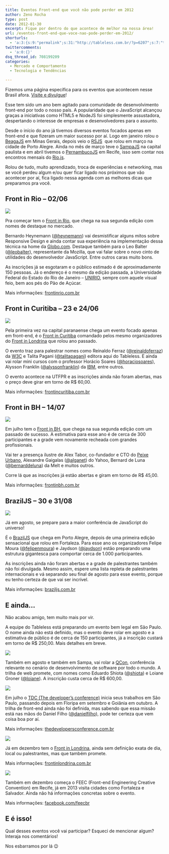 ```yaml
---
title: Eventos Front-end que você não pode perder em 2012
author: Zeno Rocha
type: post
date: 2012-01-30
excerpt: Fique por dentro do que acontece de melhor na nossa área!
url: /eventos-front-end-que-voce-nao-pode-perder-em-2012/
shorturls:
  - 'a:3:{s:9:"permalink";s:31:"http://tableless.com.br/?p=6207";s:7:"tinyurl";s:26:"http://tinyurl.com/6pyep4b";s:4:"isgd";s:19:"http://is.gd/3vzxry";}'
twittercomments:
  - 'a:0:{}'
dsq_thread_id: 708199209
categories:
  - Mercado e Comportamento
  - Tecnologia e Tendências

---
```

Fizemos uma página específica para os eventos que acontecem nesse Brasil afora. [Visite e divulgue][1]!

Esse tem sido um ano bem agitado para comunidade de desenvolvimento front-end por todo o nosso país. A popularidade que o JavaScript alcançou graças a iniciativas como HTML5 e NodeJS foi simplesmente assustadora, despertando o interesse de empresas e desenvolvedores para o assunto.

Desde o início do ano já tivemos diversos eventos focados apenas em front-end e que fizeram um maior sucesso por aí. Logo em janeiro rolou o [BeagaJS][2] em Minas Gerais, depois veio o [RSJS][3]  que rolou em março na cidade de Porto Alegre. Ainda no mês de março teve o [SampaJS][4] na capital paulista e em abril tivemos o [PernambucoJS][5] em Recife, isso sem contar nos encontros mensais do [Rio.js][6].

Rolou de tudo, muito aprendizado, troca de experiências e networking, mas se você perdeu algum e/ou quer ficar ligado nos próximos que vão acontecer por aí, fica ligado nessa agenda com as melhores dicas que preparamos pra você.

## Front in Rio &#8211; 02/06

[![][7]][8]

Pra começar tem o [Front in Rio][8], que chega na sua segunda edição com nomes de destaque no mercado.

Bernardo Heynemann ([@heynemann][9]) vai desmistificar alguns mitos sobre Responsive Design e ainda contar sua experiência na implementação dessa técnica na home da [Globo.com][10]. Destaque também para o Leo Balter ([@leobalter][11]), representante da Mozilla, que vai falar sobre o novo cinto de utilidades do desenvolvedor JavaScript. Entre outros caras muito bons.

As inscrições já se esgotaram e o público estimado é de aproximadamente 150 pessoas. Já o endereço é o mesmo da edição passada, a Universidade Federal do Estado do Rio de Janeiro &#8211; [UNIRIO][12], sempre com aquele visual feio, bem aos pés do Pão de Açúcar.

Mais informações: [frontinrio.com.br][8]

## Front in Curitiba &#8211; 23 e 24/06

[![][13]][14]

Pela primeira vez na capital paranaense chega um evento focado apenas em front-end, é o [Front in Curitiba][14] comandado pelos mesmo organizadores do [Front in Londrina][15] que rolou ano passado.

O evento traz para palestrar nomes como Reinaldo Ferraz ([@reinaldoferraz][16]) da [W3C][17] e Talita Pagani ([@talitapagani][18]) editora aqui do Tableless. E ainda vai rolar mini cursos com o professor Horácio Soares ([@horaciosoares][19]), Alysson Franklin ([@alyssonfranklin][20]) da [IBM][21], entre outros.

O evento acontece na UTFPR e as inscrições ainda não foram abertas, mas o preço deve girar em torno de R$ 60,00.

Mais informações: [frontincuritiba.com.br][14]

## Front in BH &#8211; 14/07

[![][22]][23]

Em julho tem o [Front in BH][23], que chega na sua segunda edição com um passado de sucesso. A estimativa para esse ano é de cerca de 300 participantes e a grade vem novamente recheada com grandes profissionais.

Vai ter a presença ilustre de Alex Tabor, co-fundador e CTO do [Peixe Urbano][24], Alexandre Gaigalas ([@alganet][25]) do Yahoo, Bernard de Luna ([@bernarddeluna][26]) da Melt e muitos outros.

Corre lá que as inscrições já estão abertas e giram em torno de R$ 45,00.

Mais informações: [frontinbh.com.br][23]

## BrazilJS &#8211; 30 e 31/08

[![][27]][28]

Já em agosto, se prepare para a maior conferência de JavaScript do universo!

É o [BrazilJS][28] que chega em Porto Alegre, depois de uma primeira edição sensacional que rolou em Fortaleza. Para esse ano os organizadores Felipe Moura ([@felipenmoura][29]) e Jaydson ([@jaydson][30]) estão preparando uma estrutura gigantesca para comportar cerca de 1.000 participantes.

As inscrições ainda não foram abertas e a grade de palestrantes também não foi divulgada. Mesmo assim, espere uma lista repleta de palestrantes internacionais e vá separando seu final de agosto para esse evento, porque eu tenho certeza de que vai ser incrível.

Mais informações: [braziljs.com.br][28]

## E ainda&#8230;

Não acabou amigo, tem muito mais por vir.

A equipe do Tableless está preparando um evento bem legal em São Paulo. O nome ainda não está definido, mas o evento deve rolar em agosto e a estimativa de público é de cerca de 150 participantes, já a inscrição custará em torno de R$ 250,00. Mais detalhes em breve.

[![][31]][32]

Também em agosto e também em Sampa, vai rolar a [QCon][32], conferência relevante no cenário de desenvolvimento de software por todo o mundo. A trilha de web promete, com nomes como Eduardo Shiota ([@shiota][33]) e Loiane Groner ([@loiane][34]). A inscrição custa cerca de R$ 600,00.

[![][35]][36]

Em julho o [TDC (The developer&#8217;s conference)][36] inicia seus trabalhos em São Paulo, passando depois em Floripa em setembro e Goiânia em outubro. A trilha de front-end ainda não foi definida, mas sabendo que essa missão está nas mãos do Daniel Filho ([@danielfilho][37]), pode ter certeza que vem coisa boa por aí.

Mais informações: [thedevelopersconference.com.br][38]

[![][39]][15]

Já em dezembro tem o [Front in Londrina][15], ainda sem definição exata de dia, local ou palestrantes, mas que também promete.

Mais informações: [frontinlondrina.com.br][40]

[![][41]][42]

Também em dezembro começa o FEEC (Front-end Engineering Creative Convention) em Recife, já em 2013 visita cidades como Fortaleza e Salvador. Ainda não há informações concretas sobre o evento.

Mais informações: [facebook.com/feecbr][42]

## E é isso!

Qual desses eventos você vai participar? Esqueci de mencionar algum? Interaja nos comentários!

Nos esbarramos por lá 😉

 [1]: http://tableless.com.br/eventos/
 [2]: http://www.bhjs.com.br/
 [3]: http://rsjs.org/
 [4]: http://sampajs.com/
 [5]: http://www.pernambucojs.com/
 [6]: http://riojs.org
 [7]: http://media.zenorocha.com/tableless/frontinrio.jpg
 [8]: http://www.frontinrio.com.br/
 [9]: https://twitter.com/#!/heynemann
 [10]: http://globo.com
 [11]: https://twitter.com/#!/leobalter
 [12]: http://www.unirio.br/
 [13]: http://media.zenorocha.com/tableless/frontincuritiba.jpg
 [14]: http://www.frontincuritiba.com.br/
 [15]: http://frontinlondrina.com.br/
 [16]: https://twitter.com/#!/reinaldoferraz
 [17]: http://www.w3c.br/Home/WebHome
 [18]: https://twitter.com/#!/talitapagani
 [19]: https://twitter.com/#!/horaciosoares
 [20]: https://twitter.com/#!/alyssonfranklin
 [21]: http://www.ibm.com/br/pt/
 [22]: http://media.zenorocha.com/tableless/frontinbh.jpg
 [23]: http://frontinbh.com.br/
 [24]: http://www.peixeurbano.com.br
 [25]: https://twitter.com/#!/alganet
 [26]: http://twitter.com/bernarddeluna
 [27]: http://media.zenorocha.com/tableless/braziljs.jpg
 [28]: http://braziljs.com.br/
 [29]: https://twitter.com/#!/felipenmoura
 [30]: http://twitter.com/jaydson
 [31]: http://media.zenorocha.com/tableless/qcon.jpg
 [32]: http://qconsp.com/
 [33]: https://twitter.com/#!/shiota
 [34]: https://twitter.com/#!/loiane
 [35]: http://media.zenorocha.com/tableless/tdc.jpg
 [36]: http://www.thedevelopersconference.com.br/
 [37]: https://twitter.com/#!/danielfilho
 [38]: http://www.thedevelopersconference.com.br/#geral
 [39]: http://media.zenorocha.com/tableless/frontinlondrina.jpg
 [40]: http://frontinlondrina.com.br
 [41]: http://media.zenorocha.com/tableless/feec.jpg
 [42]: https://www.facebook.com/feecbr